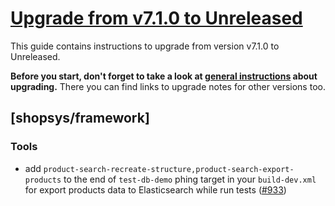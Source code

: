 # [Upgrade from v7.1.0 to Unreleased]

This guide contains instructions to upgrade from version v7.1.0 to Unreleased.

**Before you start, don't forget to take a look at [general instructions](/UPGRADE.md) about upgrading.**
There you can find links to upgrade notes for other versions too.

[Upgrade from v7.1.0 to Unreleased]: https://github.com/shopsys/shopsys/compare/v7.1.0...HEAD

## [shopsys/framework]

### Tools
- add `product-search-recreate-structure,product-search-export-products` to the end of `test-db-demo` phing target in your `build-dev.xml`
  for export products data to Elasticsearch while run tests ([#933](https://github.com/shopsys/shopsys/pull/933))
